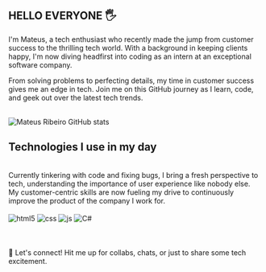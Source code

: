 ## HELLO EVERYONE 🖐️

I'm Mateus, a tech enthusiast who recently made the jump from customer success to the thrilling tech world. With a background in keeping clients happy, I'm now diving headfirst into coding as an intern at an exceptional software company.

From solving problems to perfecting details, my time in customer success gives me an edge in tech. Join me on this GitHub journey as I learn, code, and geek out over the latest tech trends.
<br/><br/>

![Mateus Ribeiro GitHub stats](https://github-readme-stats.vercel.app/api?username=Mateus-Ribeir0&show_icons=true&theme=dracula&count_private=true)

## Technologies I use in my day
<br/>
Currently tinkering with code and fixing bugs, I bring a fresh perspective to tech, understanding the importance of user experience like nobody else. My customer-centric skills are now fueling my drive to continuously improve the product of the company I work for.
<br/>
<br/>

<div style="display: inline_block">
  <img align="center" alt="html5" src="https://img.shields.io/badge/HTML5-E34F26?style=for-the-badge&logo=html5&logoColor=white" />
  <img align="center" alt="css" src="https://img.shields.io/badge/CSS3-1572B6?style=for-the-badge&logo=css3&logoColor=white" />
  <img align="center" alt="js" src="https://img.shields.io/badge/JavaScript-F7DF1E?style=for-the-badge&logo=javascript&logoColor=black" />
  <img align="center" alt="C#" src="https://img.shields.io/badge/C%23-239120?style=for-the-badge&logo=c-sharp&logoColor=white" />
</div><br/>

<br/>
<br/>
🚀 Let's connect! Hit me up for collabs, chats, or just to share some tech excitement.
